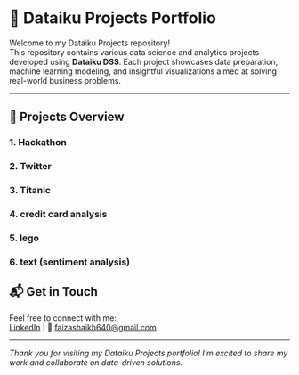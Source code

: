 # 📂 Dataiku Projects Portfolio

Welcome to my Dataiku Projects repository!  
This repository contains various data science and analytics projects developed using **Dataiku DSS**. Each project showcases data preparation, machine learning modeling, and insightful visualizations aimed at solving real-world business problems.

---

## 🚀 Projects Overview

### 1. Hackathon
### 2. Twitter
### 3. Titanic
### 4. credit card analysis
### 5. lego
### 6. text (sentiment analysis)


## 📬 Get in Touch  
Feel free to connect with me:  
[LinkedIn](https://www.linkedin.com/in/faiza-s-743823297/) | 📧 faizashaikh640@gmail.com

---

*Thank you for visiting my Dataiku Projects portfolio! I’m excited to share my work and collaborate on data-driven solutions.*

